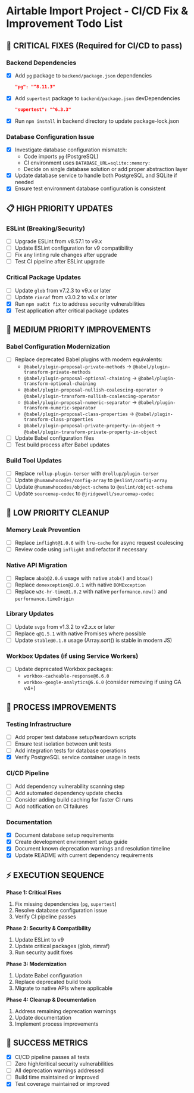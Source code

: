 # Airtable Import Project - CI/CD Fix & Improvement Todo List

## 🚨 CRITICAL FIXES (Required for CI/CD to pass)

### Backend Dependencies
- [x] Add `pg` package to `backend/package.json` dependencies
  ```json
  "pg": "^8.11.3"
  ```
- [x] Add `supertest` package to `backend/package.json` devDependencies
  ```json
  "supertest": "^6.3.3"
  ```
- [x] Run `npm install` in backend directory to update package-lock.json

### Database Configuration Issue
- [x] Investigate database configuration mismatch:
  - Code imports `pg` (PostgreSQL)
  - CI environment uses `DATABASE_URL=sqlite::memory:`
  - Decide on single database solution or add proper abstraction layer
- [x] Update database service to handle both PostgreSQL and SQLite if needed
- [x] Ensure test environment database configuration is consistent

## 📋 HIGH PRIORITY UPDATES

### ESLint (Breaking/Security)
- [ ] Upgrade ESLint from v8.57.1 to v9.x
- [ ] Update ESLint configuration for v9 compatibility
- [ ] Fix any linting rule changes after upgrade
- [ ] Test CI pipeline after ESLint upgrade

### Critical Package Updates
- [ ] Update `glob` from v7.2.3 to v9.x or later
- [ ] Update `rimraf` from v3.0.2 to v4.x or later
- [x] Run `npm audit fix` to address security vulnerabilities
- [x] Test application after critical package updates

## 🔧 MEDIUM PRIORITY IMPROVEMENTS

### Babel Configuration Modernization
- [ ] Replace deprecated Babel plugins with modern equivalents:
  - `@babel/plugin-proposal-private-methods` → `@babel/plugin-transform-private-methods`
  - `@babel/plugin-proposal-optional-chaining` → `@babel/plugin-transform-optional-chaining`
  - `@babel/plugin-proposal-nullish-coalescing-operator` → `@babel/plugin-transform-nullish-coalescing-operator`
  - `@babel/plugin-proposal-numeric-separator` → `@babel/plugin-transform-numeric-separator`
  - `@babel/plugin-proposal-class-properties` → `@babel/plugin-transform-class-properties`
  - `@babel/plugin-proposal-private-property-in-object` → `@babel/plugin-transform-private-property-in-object`
- [ ] Update Babel configuration files
- [ ] Test build process after Babel updates

### Build Tool Updates
- [ ] Replace `rollup-plugin-terser` with `@rollup/plugin-terser`
- [ ] Update `@humanwhocodes/config-array` to `@eslint/config-array`
- [ ] Update `@humanwhocodes/object-schema` to `@eslint/object-schema`
- [ ] Update `sourcemap-codec` to `@jridgewell/sourcemap-codec`

## 🧹 LOW PRIORITY CLEANUP

### Memory Leak Prevention
- [ ] Replace `inflight@1.0.6` with `lru-cache` for async request coalescing
- [ ] Review code using `inflight` and refactor if necessary

### Native API Migration
- [ ] Replace `abab@2.0.6` usage with native `atob()` and `btoa()`
- [ ] Replace `domexception@2.0.1` with native `DOMException`
- [ ] Replace `w3c-hr-time@1.0.2` with native `performance.now()` and `performance.timeOrigin`

### Library Updates
- [ ] Update `svgo` from v1.3.2 to v2.x.x or later
- [ ] Replace `q@1.5.1` with native Promises where possible
- [ ] Update `stable@0.1.8` usage (Array.sort() is stable in modern JS)

### Workbox Updates (if using Service Workers)
- [ ] Update deprecated Workbox packages:
  - `workbox-cacheable-response@6.6.0`
  - `workbox-google-analytics@6.6.0` (consider removing if using GA v4+)

## 📝 PROCESS IMPROVEMENTS

### Testing Infrastructure
- [ ] Add proper test database setup/teardown scripts
- [ ] Ensure test isolation between unit tests
- [ ] Add integration tests for database operations
- [x] Verify PostgreSQL service container usage in tests

### CI/CD Pipeline
- [ ] Add dependency vulnerability scanning step
- [ ] Add automated dependency update checks
- [ ] Consider adding build caching for faster CI runs
- [ ] Add notification on CI failures

### Documentation
- [x] Document database setup requirements
- [x] Create development environment setup guide
- [x] Document known deprecation warnings and resolution timeline
- [x] Update README with current dependency requirements

## ⚡ EXECUTION SEQUENCE

**Phase 1: Critical Fixes**
1. Fix missing dependencies (`pg`, `supertest`)
2. Resolve database configuration issue
3. Verify CI pipeline passes

**Phase 2: Security & Compatibility**
1. Update ESLint to v9
2. Update critical packages (glob, rimraf)
3. Run security audit fixes

**Phase 3: Modernization**
1. Update Babel configuration
2. Replace deprecated build tools
3. Migrate to native APIs where applicable

**Phase 4: Cleanup & Documentation**
1. Address remaining deprecation warnings
2. Update documentation
3. Implement process improvements

## 🎯 SUCCESS METRICS

- [x] CI/CD pipeline passes all tests
- [ ] Zero high/critical security vulnerabilities
- [ ] All deprecation warnings addressed
- [ ] Build time maintained or improved
- [x] Test coverage maintained or improved